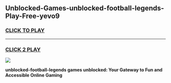 
## Unblocked-Games-unblocked-football-legends-Play-Free-yevo9
<h3>
<a href="https://premium76.site?title=unblocked-football-legends&ref=23A">CLICK TO PLAY</a></h3>
<hr>

<h3>
<a href="https://premium76.site?title=unblocked-football-legends&ref=23A">CLICK 2 PLAY</a>
  
</h3>

<a href="https://premium76.site?title=unblocked-football-legends&ref=23A"><img src="https://clearcache.store/games.png"></a>


**unblocked-football-legends games unblocked: Your Gateway to Fun and Accessible Online Gaming**
